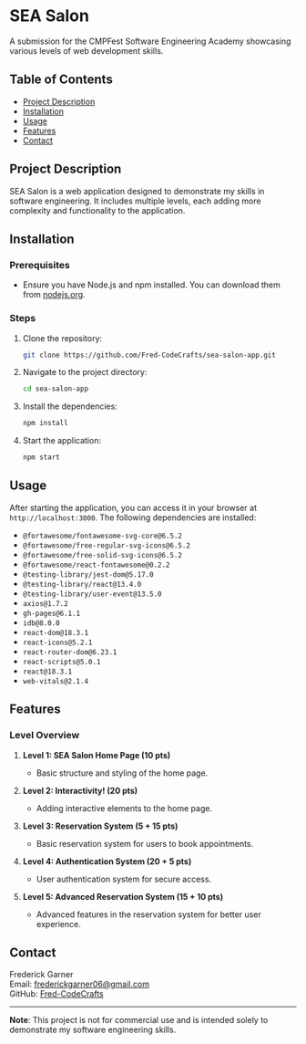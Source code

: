 # SEA Salon

A submission for the CMPFest Software Engineering Academy showcasing various levels of web development skills.

## Table of Contents

- [Project Description](#project-description)
- [Installation](#installation)
- [Usage](#usage)
- [Features](#features)
- [Contact](#contact)

## Project Description

SEA Salon is a web application designed to demonstrate my skills in software engineering. It includes multiple levels, each adding more complexity and functionality to the application.

## Installation

### Prerequisites

- Ensure you have Node.js and npm installed. You can download them from [nodejs.org](https://nodejs.org/).

### Steps

1. Clone the repository:
    ```bash
    git clone https://github.com/Fred-CodeCrafts/sea-salon-app.git
    ```

2. Navigate to the project directory:
    ```bash
    cd sea-salon-app
    ```

3. Install the dependencies:
    ```bash
    npm install
    ```

4. Start the application:
    ```bash
    npm start
    ```

## Usage

After starting the application, you can access it in your browser at `http://localhost:3000`. The following dependencies are installed:

- `@fortawesome/fontawesome-svg-core@6.5.2`
- `@fortawesome/free-regular-svg-icons@6.5.2`
- `@fortawesome/free-solid-svg-icons@6.5.2`
- `@fortawesome/react-fontawesome@0.2.2`
- `@testing-library/jest-dom@5.17.0`
- `@testing-library/react@13.4.0`
- `@testing-library/user-event@13.5.0`
- `axios@1.7.2`
- `gh-pages@6.1.1`
- `idb@8.0.0`
- `react-dom@18.3.1`
- `react-icons@5.2.1`
- `react-router-dom@6.23.1`
- `react-scripts@5.0.1`
- `react@18.3.1`
- `web-vitals@2.1.4`

## Features

### Level Overview

1. **Level 1: SEA Salon Home Page (10 pts)**
   - Basic structure and styling of the home page.

2. **Level 2: Interactivity! (20 pts)**
   - Adding interactive elements to the home page.

3. **Level 3: Reservation System (5 + 15 pts)**
   - Basic reservation system for users to book appointments.

4. **Level 4: Authentication System (20 + 5 pts)**
   - User authentication system for secure access.

5. **Level 5: Advanced Reservation System (15 + 10 pts)**
   - Advanced features in the reservation system for better user experience.

## Contact

Frederick Garner  
Email: frederickgarner06@gmail.com  
GitHub: [Fred-CodeCrafts](https://github.com/Fred-CodeCrafts/sea-salon-app)

---

**Note**: This project is not for commercial use and is intended solely to demonstrate my software engineering skills.
